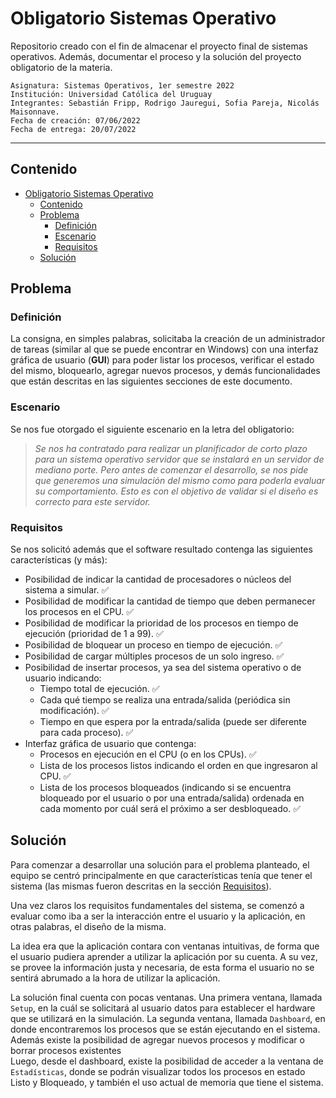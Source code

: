 # Obligatorio Sistemas Operativo
Repositorio creado con el fin de almacenar el proyecto final de sistemas operativos. Además, documentar el proceso y la solución del proyecto obligatorio de la materia.

    Asignatura: Sistemas Operativos, 1er semestre 2022
    Institución: Universidad Católica del Uruguay
    Integrantes: Sebastián Fripp, Rodrigo Jauregui, Sofia Pareja, Nicolás Maisonnave.
    Fecha de creación: 07/06/2022
    Fecha de entrega: 20/07/2022

<hr>

## Contenido

- [Obligatorio Sistemas Operativo](#obligatorio-sistemas-operativo)
  - [Contenido](#contenido)
  - [Problema](#problema)
    - [Definición](#definición)
    - [Escenario](#escenario)
    - [Requisitos](#requisitos)
  - [Solución](#solución)

## Problema
### Definición
La consigna, en simples palabras, solicitaba la creación de un administrador de tareas (similar al que se puede encontrar en Windows) con una interfaz gráfica de usuario (**GUI**) para poder listar los procesos, verificar el estado del mismo, bloquearlo, agregar nuevos procesos, y demás funcionalidades que están descritas en las siguientes secciones de este documento.

### Escenario
Se nos fue otorgado el siguiente escenario en la letra del obligatorio:

> *Se nos ha contratado para realizar un planificador de corto plazo para un sistema operativo servidor que se instalará en un servidor de mediano porte. Pero antes de comenzar el desarrollo, se nos pide que generemos una simulación del mismo como para poderla evaluar su comportamiento. Esto es con el objetivo de validar si el diseño es correcto para este servidor.*

### Requisitos
Se nos solicitó además que el software resultado contenga las siguientes características (y más):

- Posibilidad de indicar la cantidad de procesadores o núcleos del sistema a simular. :white_check_mark:
- Posibilidad de modificar la cantidad de tiempo que deben permanecer los procesos en el CPU. :white_check_mark:
- Posibilidad de modificar la prioridad de los procesos en tiempo de ejecución (prioridad de 1 a 99). :white_check_mark:
- Posibilidad de bloquear un proceso en tiempo de ejecución. :white_check_mark:
- Posibilidad de cargar múltiples procesos de un solo ingreso. :white_check_mark:
- Posibilidad de insertar procesos, ya sea del sistema operativo o de usuario indicando:  
  - Tiempo total de ejecución. :white_check_mark: 
  - Cada qué tiempo se realiza una entrada/salida (periódica sin modificación). :white_check_mark:
  - Tiempo en que espera por la entrada/salida (puede ser diferente para cada proceso). :white_check_mark:
- Interfaz gráfica de usuario que contenga:
  - Procesos en ejecución en el CPU (o en los CPUs). :white_check_mark:
  - Lista de los procesos listos indicando el orden en que ingresaron al CPU. :white_check_mark:
  - Lista de los procesos bloqueados (indicando si se encuentra bloqueado por el usuario o por una entrada/salida) ordenada en cada momento por cuál será el próximo a ser desbloqueado. :white_check_mark:

## Solución
Para comenzar a desarrollar una solución para el problema planteado, el equipo se centró principalmente en que características tenía que tener el sistema (las mismas fueron descritas en la sección [Requisitos](#requisitos)).

Una vez claros los requisitos fundamentales del sistema, se comenzó a evaluar como iba a ser la interacción entre el usuario y la aplicación, en otras palabras, el diseño de la misma.

La idea era que la aplicación contara con ventanas intuitivas, de forma que el usuario pudiera aprender a utilizar la aplicación por su cuenta. A su vez, se provee la información justa y necesaria, de esta forma el usuario no se sentirá abrumado a la hora de utilizar la aplicación.

La solución final cuenta con pocas ventanas. Una primera ventana, llamada `Setup`, en la cuál se solicitará al usuario datos para establecer el hardware que se utilizará en la simulación. La segunda ventana, llamada `Dashboard`, en donde encontraremos los procesos que se están ejecutando en el sistema. Además existe la posibilidad de agregar nuevos procesos y modificar o borrar procesos existentes\
Luego, desde el dashboard, existe la posibilidad de acceder a la ventana de `Estadísticas`, donde se podrán visualizar todos los procesos en estado Listo y Bloqueado, y también el uso actual de memoria que tiene el sistema.
